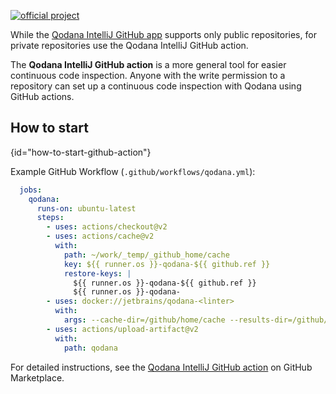 [//]: # (title: Qodana IntelliJ GitHub Action)

[![official project](https://jb.gg/badges/official-flat-square.svg)](https://confluence.jetbrains.com/display/ALL/JetBrains+on+GitHub)

While the [Qodana IntelliJ GitHub app](qodana-intellij-github-application.md) supports only public repositories, for private repositories use the Qodana IntelliJ GitHub action.

The **Qodana IntelliJ GitHub action** is a more general tool for easier continuous code inspection.
Anyone with the write permission to a repository can set up a continuous code inspection with Qodana using GitHub actions.

## How to start
{id="how-to-start-github-action"}

Example GitHub Workflow (`.github/workflows/qodana.yml`):

```yaml
  jobs:
    qodana:
      runs-on: ubuntu-latest
      steps:
        - uses: actions/checkout@v2
        - uses: actions/cache@v2
          with:
            path: ~/work/_temp/_github_home/cache
            key: ${{ runner.os }}-qodana-${{ github.ref }}
            restore-keys: |
              ${{ runner.os }}-qodana-${{ github.ref }}
              ${{ runner.os }}-qodana-   
        - uses: docker://jetbrains/qodana-<linter>
          with:
            args: --cache-dir=/github/home/cache --results-dir=/github/workspace/qodana --save-report --report-dir=/github/workspace/qodana/report
        - uses: actions/upload-artifact@v2
          with:
            path: qodana
  ```

<p><include src="lib_qd.xml" include-id="docker-options-tip"/></p>

For detailed instructions, see the [Qodana IntelliJ GitHub action](https://github.com/marketplace/actions/qodana-code-inspection) on GitHub Marketplace.